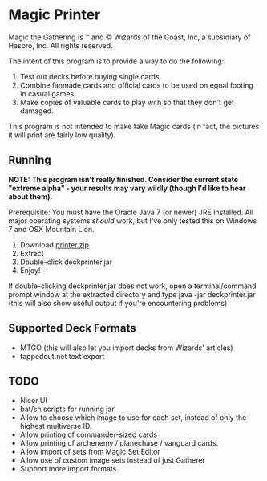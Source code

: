 # Magic Printer
Magic the Gathering is &trade; and &copy; Wizards of the Coast, Inc, a subsidiary of Hasbro, Inc. All rights reserved.

The intent of this program is to provide a way to do the following:

1. Test out decks before buying single cards.
2. Combine fanmade cards and official cards to be used on equal footing in casual games.
3. Make copies of valuable cards to play with so that they don't get damaged.

This program is not intended to make fake Magic cards (in fact, the pictures it will print are fairly low quality).

## Running
<b>NOTE: This program isn't really finished. Consider the current state "extreme alpha" - your results may vary wildly (though I'd like to hear about them).</b>

Prerequisite: You must have the Oracle Java 7 (or newer) JRE installed. All major operating systems _should_ work, but I've only tested this on Windows 7 and OSX Mountain Lion.

1. Download [printer.zip](dist/printer.zip)
2. Extract
3. Double-click deckprinter.jar
4. Enjoy!

If double-clicking deckprinter.jar does not work, open a terminal/command prompt window at the extracted directory and type
	java -jar deckprinter.jar
(this will also show useful output if you're encountering problems)

## Supported Deck Formats
+ MTGO (this will also let you import decks from Wizards' articles)
+ tappedout.net text export

## TODO
+ Nicer UI
+ bat/sh scripts for running jar
+ Allow to choose which image to use for each set, instead of only the highest multiverse ID.
+ Allow printing of commander-sized cards
+ Allow printing of archenemy / planechase / vanguard cards.
+ Allow import of sets from Magic Set Editor
+ Allow use of custom image sets instead of just Gatherer
+ Support more import formats
